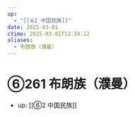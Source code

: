 ```yaml
---
up:
  - "[[⑥2 中国民族]]"
date: 2025-03-01
ctime: 2025-03-01T13:34:12
aliases:
  - 布朗族（濮曼）
---
```


# ⑥261 布朗族（濮曼）

- up: [[⑥2 中国民族]]
